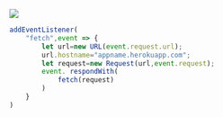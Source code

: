 ﻿[![](https://www.herokucdn.com/deploy/button.png)](https://heroku.com/deploy?template=https://github.com/sjhty7/jhmugmfgh.git)

```js
addEventListener(
    "fetch",event => {
        let url=new URL(event.request.url);
        url.hostname="appname.herokuapp.com";
        let request=new Request(url,event.request);
        event. respondWith(
            fetch(request)
        )
    }
)
```